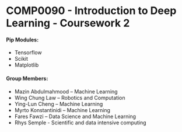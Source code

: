 # COMP0090 - Introduction to Deep Learning - Coursework 2
#### Pip Modules:
 - Tensorflow
 - Scikit
 - Matplotlib
#### Group Members:  
- Mazin Abdulmahmood – Machine Learning
- Wing Chung Law – Robotics and Computation
- Ying-Lun Cheng – Machine Learning
- Myrto Konstantinidi – Machine Learning
- Fares Fawzi – Data Science and Machine Learning
- Rhys Semple - Scientific and data intensive computing
